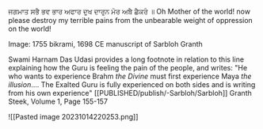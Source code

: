 ਜਗਮਾਤ ਸਭੈ ਭਵ ਭਾਰ ਅਫਾਰ ਦੁਖ ਦਾਰੁਨ ਮੋਰ ਅਬੈ ਛੈਕਰੰ ॥ 
Oh Mother of the world! now please destroy my terrible pains from the unbearable weight of oppression on the world! 

Image: 1755 bikrami, 1698 CE manuscript of Sarbloh Granth 

Swami Harnam Das Udasi provides a long footnote in relation to this line explaining how the Guru is feeling the pain of the people, and writes: "He who wants to experience Brahm *the Divine* must first experience Maya *the illusion*.... The Exalted Guru is fully experienced on both sides and is writing from his own experience" [[PUBLISHED/publish/-Sarbloh/Sarbloh]] Granth Steek, Volume 1, Page 155-157

![[Pasted image 20231014220253.png]]